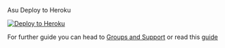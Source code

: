 Asu
Deploy to Heroku

<p><a href="https://heroku.com/deploy?template=https://github.com/bambank9/testbot/tree/master"> <img src="https://www.herokucdn.com/deploy/button.svg" alt="Deploy to Heroku" /></a></p>

For further guide you can head to [Groups and Support](https://github.com/bambank9/master#Groups-and-support) or read this [guide](https://telegra.ph/Host-a-Telegram-Userbot-05-07)
